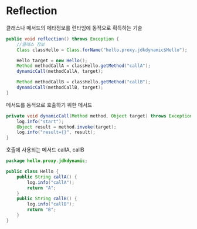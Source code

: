 # Reflection
클래스나 메서드의 메타정보를 런타임에 동적으로 획득하는 기술
```java
public void reflection() throws Exception {
    //클래스 정보
    Class classHello = Class.forName("hello.proxy.jdkdynamic$Hello");

    Hello target = new Hello();
    Method methodCallA = classHello.getMethod("callA");
    dynamicCall(methodCallA, target);

    Method methodCallB = classHello.getMethod("callB");
    dynamicCall(methodCallB, target);
}
```

메서드를 동적으로 호출하기 위한 메서드

```java
private void dynamicCall(Method method, Object target) throws Exception {
    log.info("start");
    Object result = method.invoke(target);
    log.info("result={}", result);
}
```

호출에 사용되는 메서드 callA, callB

```java
package hello.proxy.jdkdynamic;

public class Hello {
    public String callA() {
        log.info("callA");
        return "A";
    }
    public String callB() {
        log.info("callB");
        return "B";
    }
}
```
